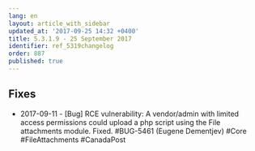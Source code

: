 ```yaml
---
lang: en
layout: article_with_sidebar
updated_at: '2017-09-25 14:32 +0400'
title: 5.3.1.9 - 25 September 2017
identifier: ref_5319changelog
order: 887
published: true
---
```


## Fixes

* 2017-09-11 - [Bug] RCE vulnerability: A vendor/admin with limited access permissions could upload a php script using the File attachments module. Fixed. #BUG-5461 (Eugene Dementjev) #Core #FileAttachments #CanadaPost
